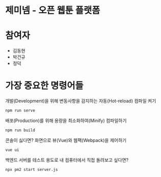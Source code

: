 # 제미넴 - 오픈 웹툰 플랫폼

# 참여자
* 김동현
* 박건규
* 정덕

# 가장 중요한 명령어들
개발(Development)을 위해 변동사항을 감지하는 자동(Hot-reload) 컴파일 켜기
```
npm run serve
```
배포(Production)를 위해 용량을 최소화하여(Minify) 컴파일하기
```
npm run build
```
콘솔이 싫다면? 화면으로 뷰(Vue)와 웹팩(Webpack)을 제어하기
```
vue ui
```
백엔드 서버를 테스트 용도로 내 컴퓨터에서 직접 돌려보고 싶다면?
```
npx pm2 start server.js
```